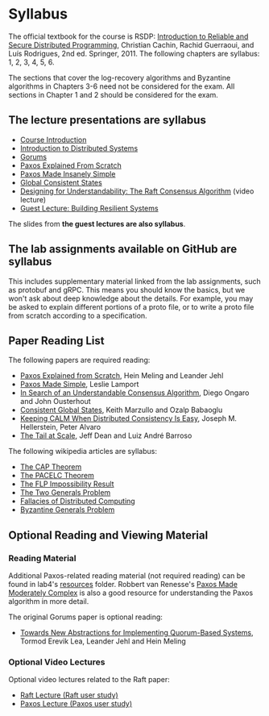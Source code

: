 # Syllabus

The official textbook for the course is RSDP:
[Introduction to Reliable and Secure Distributed Programming](https://link.springer.com/book/10.1007/978-3-642-15260-3),
Christian Cachin, Rachid Guerraoui, and Luís Rodrigues, 2nd ed. Springer, 2011.
The following chapters are syllabus: 1, 2, 3, 4, 5, 6.

The sections that cover the log-recovery algorithms and Byzantine algorithms in Chapters 3-6 need not be considered for the exam.
All sections in Chapter 1 and 2 should be considered for the exam.

## The lecture presentations are syllabus

- [Course Introduction](slides2024/0-course-info-2024.pdf)
- [Introduction to Distributed Systems](slides2024/1-introduction-2024.pdf)
- [Gorums](slides2024/2-gorums-intro-2024.pdf)
- [Paxos Explained From Scratch](slides2024/3-paxos-from-scratch-2024.pdf)
- [Paxos Made Insanely Simple](slides2024/4-paxos-insanely-simple-2024.pdf)
- [Global Consistent States](slides2024/5-global-states-2024.pdf)
- [Designing for Understandability: The Raft Consensus Algorithm](https://www.youtube.com/watch?v=vYp4LYbnnW8) (video lecture)
- [Guest Lecture: Building Resilient Systems](slides2024/6-cleipnir-presentation-2024.pdf)

The slides from **the guest lectures are also syllabus**.

## The lab assignments available on GitHub are syllabus

This includes supplementary material linked from the lab assignments, such as protobuf and gRPC.
This means you should know the basics, but we won't ask about deep knowledge about the details.
For example, you may be asked to explain different portions of a proto file, or to write a proto file from scratch according to a specification.

## Paper Reading List

The following papers are required reading:

- [Paxos Explained from Scratch](reading/paxos-scratch-paper.pdf), Hein Meling and Leander Jehl
- [Paxos Made Simple](reading/paxos-simple.pdf), Leslie Lamport
- [In Search of an Understandable Consensus Algorithm](reading/raft.pdf), Diego Ongaro and John Ousterhout
- [Consistent Global States](reading/consistent-global-states.pdf), Keith Marzullo and Ozalp Babaoglu
- [Keeping CALM When Distributed Consistency Is Easy](reading/keeping-calm.pdf), Joseph M. Hellerstein, Peter Alvaro
- [The Tail at Scale](reading/tail-at-scale.pdf), Jeff Dean and Luiz André Barroso

The following wikipedia articles are syllabus:

- [The CAP Theorem](https://en.wikipedia.org/wiki/CAP_theorem)
- [The PACELC Theorem](https://en.wikipedia.org/wiki/PACELC_theorem)
- [The FLP Impossibility Result](<https://en.wikipedia.org/wiki/Consensus_(computer_science)#The_FLP_impossibility_result_for_asynchronous_deterministic_consensus>)
- [The Two Generals Problem](https://en.wikipedia.org/wiki/Two_Generals%27_Problem)
- [Fallacies of Distributed Computing](https://en.wikipedia.org/wiki/Fallacies_of_distributed_computing)
- [Byzantine Generals Problem](https://en.wikipedia.org/wiki/Byzantine_fault)

## Optional Reading and Viewing Material

### Reading Material

Additional Paxos-related reading material (not required reading) can be found in lab4's [resources](../lab4/resources) folder.
Robbert van Renesse's [Paxos Made Moderately Complex](https://www.cs.cornell.edu/courses/cs7412/2011sp/paxos.pdf) is also a good resource for understanding the Paxos algorithm in more detail.

The original Gorums paper is optional reading:

- [Towards New Abstractions for Implementing Quorum-Based Systems](reading/gorums.pdf), Tormod Erevik Lea, Leander Jehl and Hein Meling

### Optional Video Lectures

Optional video lectures related to the Raft paper:

- [Raft Lecture (Raft user study)](https://www.youtube.com/watch?v=YbZ3zDzDnrw)
- [Paxos Lecture (Paxos user study)](https://www.youtube.com/watch?v=JEpsBg0AO6o)
